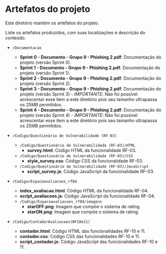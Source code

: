 # Artefatos do projeto

Este diretório mantém os artefatos do projeto. 


Liste os artefatos produzidos, com suas localizações e descrição do conteúdo.


* `/Documentacao`
	* **Sprint 0 - Documento - Grupo 9 - Phishing 2.pdf**: Documentação do projeto (versão Sprint 0).
	* **Sprint 1 - Documento - Grupo 9 - Phishing 2.pdf**: Documentação do projeto (versão Sprint 1).
	* **Sprint 2 - Documento - Grupo 9 - Phishing 2.pdf**: Documentação do projeto (versão Sprint 2).
	* **Sprint 3 - Documento - Grupo 9 - Phishing 2.pdf**: Documentação do projeto (versão Sprint 3) - *IMPORTANTE*: Não foi possível acrescentar esse item a este diretório pois seu tamanho ultrapassa os 25MB permitidos.
	* **Sprint 4 - Documento - Grupo 9 - Phishing 2.pdf**: Documentação do projeto (versão Sprint 4) - *IMPORTANTE*: Não foi possível acrescentar esse item a este diretório pois seu tamanho ultrapassa os 25MB permitidos.

* `/Codigo/Questionário de Vulnerabilidade (RF-03)`
	* `/Codigo/Questionário de Vulnerabilidade (RF-03)/HTML`
		* **survey.html**: Código HTML da funcionalidade RF-03.
	* `/Codigo/Questionário de Vulnerabilidade (RF-03)/CSS`
		* **style_survey.css**: Código CSS da funcionalidade RF-03.
	* `/Codigo/Questionário de Vulnerabilidade (RF-03)/JavaScript`	
		* **script_survey.js**: Código JavaScript da funcionalidade RF-03.

* `/Codigo/Espacoavaliacoes_rf04`
	* **index_avaliacao.html**: Código HTML da funcionalidade RF-04.
	* **script_avaliacoes.js**: Código JavaScript da funcionalidade RF-04.
	* `/Codigo/Espacoavaliacoes_rf04/imagens`
		* **starOFF.png**: Imagem que compõe o sistema de rating.
		* **starON.png**: Imagem que compõe o sistema de rating.

* `/Codigo/ContadorAvaliacoes(RF10e11)`
	* **contador.html**: Código HTML das funcionalidades RF-10 e 11.
	* **contador.css**: Código CSS das funcionalidades RF-10 e 11.
	* **script_contador.js**: Código JavaScript das funcionalidades RF-10 e 11.
